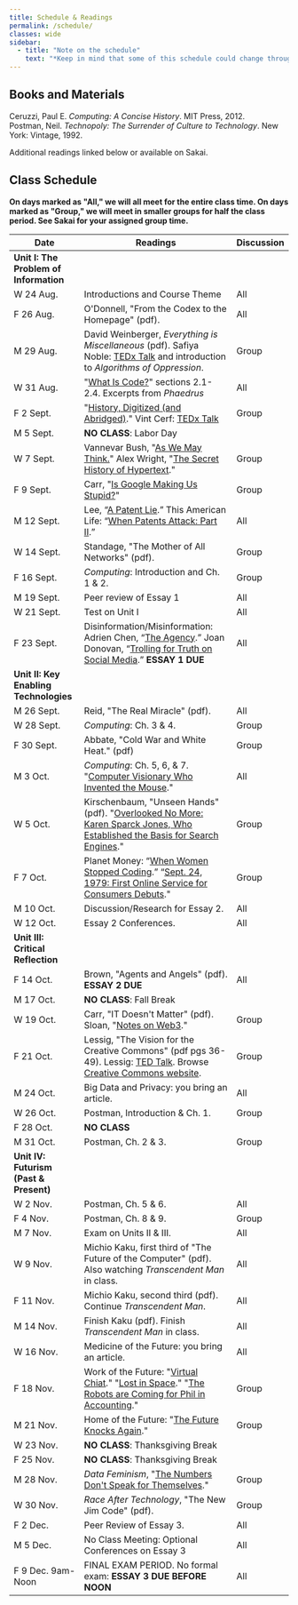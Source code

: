 ```yaml
---
title: Schedule & Readings
permalink: /schedule/
classes: wide
sidebar:
  - title: "Note on the schedule"
    text: "*Keep in mind that some of this schedule could change throughout the semester. However, if anything changes I'll update this page, and I'll be sure to give you plenty of advance notice.*"
---
```


## Books and Materials

Ceruzzi, Paul E. *Computing: A Concise History*. MIT Press, 2012.  
Postman, Neil. *Technopoly: The Surrender of Culture to Technology*. New York: Vintage, 1992.

Additional readings linked below or available on Sakai.

## Class Schedule

**On days marked as "All," we will all meet for the entire class time. On days marked as "Group," we will meet in smaller groups for half the class period. See Sakai for your assigned group time.**

Date|Readings|Discussion
--|----|--
|**Unit I: The Problem of Information**
W 24 Aug.|Introductions and Course Theme|All
F 26 Aug.|O'Donnell, "From the Codex to the Homepage" (pdf).|All
M 29 Aug.|David Weinberger, *Everything is Miscellaneous* (pdf). Safiya Noble: [TEDx Talk](https://youtu.be/UXuJ8yQf6dI) and introduction to *Algorithms of Oppression*.|Group
W 31 Aug.|"[What Is Code?](https://www.bloomberg.com/graphics/2015-paul-ford-what-is-code/#lets-begin)" sections 2.1-2.4. Excerpts from *Phaedrus*|All
F 2 Sept.|"[History, Digitized (and Abridged)](http://www.nytimes.com/2007/03/10/business/yourmoney/11archive.html?ref=business)." Vint Cerf: [TEDx Talk](https://www.youtube.com/watch?reload=9&v=GV0A82TCrf0)|Group
M 5 Sept.|**NO CLASS**: Labor Day
W 7 Sept.|Vannevar Bush, "[As We May Think.](http://www.theatlantic.com/magazine/archive/1945/07/as-we-may-think/303881/)" Alex Wright, "[The Secret History of Hypertext](https://www.theatlantic.com/technology/archive/2014/05/in-search-of-the-proto-memex/371385/)."|Group
F 9 Sept.|Carr, "[Is Google Making Us Stupid?](http://www.theatlantic.com/magazine/archive/2008/07/is-google-making-us-stupid/306868/)"|Group
M 12 Sept.|Lee, “[A Patent Lie](http://www.nytimes.com/2007/06/09/opinion/09lee.html?_r=1&oref=slogin).” This American Life: “[When Patents Attack: Part II](http://www.thisamericanlife.org/radio-archives/episode/496/when-patents-attack-part-two).”|All
W 14 Sept.|Standage, "The Mother of All Networks" (pdf).|Group
F 16 Sept.|*Computing*: Introduction and Ch. 1 & 2.|Group
M 19 Sept.|Peer review of Essay 1|All
W 21 Sept.|Test on Unit I|All
F 23 Sept.|Disinformation/Misinformation: Adrien Chen, “[The Agency](https://www.nytimes.com/2015/06/07/magazine/the-agency.html).” Joan Donovan, “[Trolling for Truth on Social Media](https://www.scientificamerican.com/article/trolling-for-truth-on-social-media/).” **ESSAY 1 DUE**|All
|**Unit II: Key Enabling Technologies**
M 26 Sept.|Reid, "The Real Miracle" (pdf).|All
W 28 Sept.|*Computing*: Ch. 3 & 4.|Group
F 30 Sept.|Abbate, "Cold War and White Heat." (pdf)|Group
M 3 Oct.|*Computing*: Ch. 5, 6, & 7. "[Computer Visionary Who Invented the Mouse](http://www.nytimes.com/2013/07/04/technology/douglas-c-engelbart-inventor-of-the-computer-mouse-dies-at-88.html)."|All
W 5 Oct.|Kirschenbaum, "Unseen Hands" (pdf). "[Overlooked No More: Karen Sparck Jones, Who Established the Basis for Search Engines](https://www.nytimes.com/2019/01/02/obituaries/karen-sparck-jones-overlooked.html)."|Group
F 7 Oct.|Planet Money: “[When Women Stopped Coding](https://www.npr.org/sections/money/2014/10/17/356944145/episode-576-when-women-stopped-coding).” “[Sept. 24, 1979: First Online Service for Consumers Debuts](https://www.wired.com/2009/09/0924compuserve-launches/)."|Group
M 10 Oct.|Discussion/Research for Essay 2.|All
W 12 Oct.|Essay 2 Conferences.|All
|**Unit III: Critical Reflection**
F 14 Oct.|Brown, "Agents and Angels" (pdf). **ESSAY 2 DUE**|All
M 17 Oct.|**NO CLASS**: Fall Break
W 19 Oct.|Carr, "IT Doesn't Matter" (pdf). Sloan, "[Notes on Web3](https://www.robinsloan.com/lab/notes-on-web3/)."|Group
F 21 Oct.|Lessig, "The Vision for the Creative Commons" (pdf pgs 36-49). Lessig: [TED Talk](https://www.ted.com/talks/lawrence_lessig_laws_that_choke_creativity). Browse [Creative Commons website](https://creativecommons.org/).|Group
M 24 Oct.|Big Data and Privacy: you bring an article.|All
W 26 Oct.|Postman, Introduction & Ch. 1.|Group
F 28 Oct.|**NO CLASS**
M 31 Oct.|Postman, Ch. 2 & 3.|Group
|**Unit IV: Futurism (Past & Present)**
W 2 Nov.|Postman, Ch. 5 & 6.|All
F 4 Nov.|Postman, Ch. 8 & 9.|Group
M 7 Nov.|Exam on Units II & III.|All
W 9 Nov.|Michio Kaku, first third of "The Future of the Computer" (pdf). Also watching *Transcendent Man* in class.|All
F 11 Nov.|Michio Kaku, second third (pdf). Continue *Transcendent Man*.|All
M 14 Nov.|Finish Kaku (pdf). Finish *Transcendent Man* in class.|All
W 16 Nov.|Medicine of the Future: you bring an article.|All
F 18 Nov.|Work of the Future: "[Virtual Chiat](http://www.wired.com/wired/archive/2.07/chiat.html)." "[Lost in Space](http://www.wired.com/wired/archive/7.02/chiat.html)." "[The Robots are Coming for Phil in Accounting](https://www.nytimes.com/2021/03/06/business/the-robots-are-coming-for-phil-in-accounting.html)."|Group
M 21 Nov.|Home of the Future: "[The Future Knocks Again](http://www.nytimes.com/2008/07/10/garden/10disney.html)."|Group
W 23 Nov.|**NO CLASS**: Thanksgiving Break
F 25 Nov.|**NO CLASS**: Thanksgiving Break
M 28 Nov.|*Data Feminism*, "[The Numbers Don't Speak for Themselves](https://data-feminism.mitpress.mit.edu/pub/czq9dfs5/release/3)."|Group
W 30 Nov.|*Race After Technology*, "The New Jim Code" (pdf).|Group
F 2 Dec.|Peer Review of Essay 3.|All
M 5 Dec.|No Class Meeting: Optional Conferences on Essay 3|All
F 9 Dec. 9am-Noon|FINAL EXAM PERIOD. No formal exam: **ESSAY 3 DUE BEFORE NOON**|All
